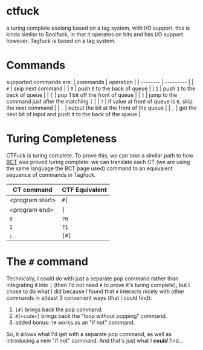 # ctfuck
a turing complete esolang based on a tag system, with I/O support.
this is kinda simliar to Boolfuck, in that it operates on bits and has I/O support.
however, Tagfuck is based on a tag system.

# Commands

supported commands are:
| commands | operation |
| -------- | --------- |
| `#` | skip next command |
| `0` | push `0` to the back of queue |
| `1` | push `1` to the back of queue |
| `[` | pop 1 bit off the front of queue |
| `]` | jump to the command just after the matching `[` |
| `?` | if value at front of queue is `0`, skip the next command |
| `.` | output the bit at the front of the queue |
| `,` | get the next bit of input and push it to the back of the queue |

# Turing Completeness
CTFuck is turing complete. To prove this, we can take a similar path to how [BCT](https://esolangs.org/wiki/Bitwise_Cyclic_Tag) was proved turing complete: we can translate each CT (we are using the same language the BCT page used) command to an equivalent sequence of commands in Tagfuck.

| CT command | CTF Equivalent |
| ---------- | --------------- |
| \<program start\> | `#[` |
| \<program end\> | `]` |
| `0` | `?0` |
| `1` | `?1` |
| `;` | `[#]` |

# The `#` command
Technically, I could do with just a separate pop command rather than integrating it into `[` (then I'd not need `#` to prove it's turing complete), but I chose to do what I did because I found that `#` interacts nicely with other commands in atleast 3 convenient ways (that I could find):
 1. `[#]` brings back the pop command.
 2. `#[<code>]` brings back the "loop without popping" command.
 3. added bonus: `?#` works as an "if not" command.

So, it allows what I'd get with a separate pop command, as well as introducing a new "if not" command. And that's just what I **_could_** find...
